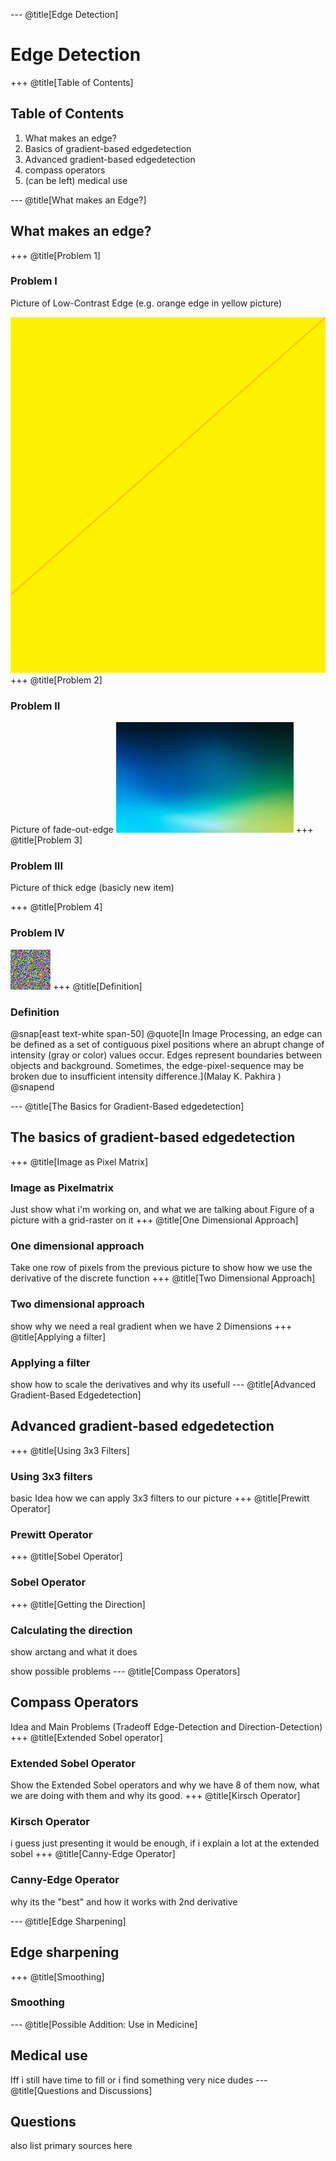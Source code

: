 --- @title[Edge Detection]
# Edge Detection

+++ @title[Table of Contents]
## Table of Contents
1. What makes an edge?
2. Basics of gradient-based edgedetection
3. Advanced gradient-based edgedetection
4. compass operators
5. (can be left) medical use

--- @title[What makes an Edge?]
## What makes an edge?

+++ @title[Problem 1]
### Problem I
Picture of Low-Contrast Edge (e.g. orange edge in yellow picture)

![Image](/template/img/SimColour.png)
+++ @title[Problem 2]
### Problem II
Picture of fade-out-edge
![Image](/template/img/gradientchange.jpg)
+++ @title[Problem 3]
### Problem III
Picture of thick edge (basicly new item)

+++ @title[Problem 4]
### Problem IV
![Image](/template/img/noise.png )
+++ @title[Definition]
### Definition

@snap[east text-white span-50]
@quote[In Image Processing, an edge can be defined as a set of contiguous pixel positions where an abrupt change of intensity (gray or color) values occur. Edges represent boundaries between objects and background. Sometimes, the edge-pixel-sequence may be broken due to insufficient intensity difference.](Malay K. Pakhira )
@snapend

--- @title[The Basics for Gradient-Based edgedetection]
## The basics of gradient-based edgedetection

+++ @title[Image as Pixel Matrix]
### Image as Pixelmatrix
Just show what i'm working on, and what we are talking about
Figure of a picture with a grid-raster on it
+++ @title[One Dimensional Approach]
### One dimensional approach
Take one row of pixels from the previous picture to show how we use the derivative of the discrete function
+++ @title[Two Dimensional Approach]
### Two dimensional approach
show why we need a real gradient when we have 2 Dimensions
+++ @title[Applying a filter]
### Applying a filter
show how to scale the derivatives and why its usefull
--- @title[Advanced Gradient-Based Edgedetection]
## Advanced gradient-based edgedetection
+++ @title[Using 3x3 Filters]
### Using 3x3 filters
basic Idea how we can apply 3x3 filters to our picture
+++ @title[Prewitt Operator]
### Prewitt Operator
+++ @title[Sobel Operator]
### Sobel Operator
+++ @title[Getting the Direction]
### Calculating the direction
show arctang and what it does

show possible problems
--- @title[Compass Operators]
## Compass Operators
Idea and Main Problems (Tradeoff Edge-Detection and Direction-Detection)
+++ @title[Extended Sobel operator]
### Extended Sobel Operator
Show the Extended Sobel operators and why we have 8 of them now, what we are doing with them and why its good.
+++ @title[Kirsch Operator]
### Kirsch Operator
i guess just presenting it would be enough, if i explain a lot at the extended sobel
+++ @title[Canny-Edge Operator]
### Canny-Edge Operator
why its the "best" and how it works with 2nd derivative

--- @title[Edge Sharpening]
## Edge sharpening
+++ @title[Smoothing]
### Smoothing
--- @title[Possible Addition: Use in Medicine]
## Medical use
Iff i still have time to fill or i find something very nice dudes
--- @title[Questions and Discussions]
## Questions
also list primary sources here